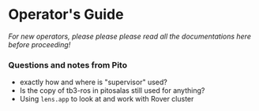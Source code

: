 # Operator's Guide

*For new operators, please please please read all the documentations here before proceeding!*

### Questions and notes from Pito

* exactly how and where is "supervisor" used?
* Is the copy of tb3-ros in pitosalas still used for anything?
* Using `lens.app` to look at and work with Rover cluster

